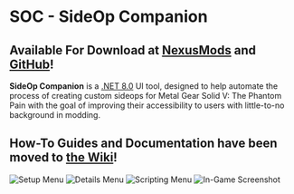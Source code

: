 # SOC - SideOp Companion
## Available For Download at [NexusMods](https://www.nexusmods.com/metalgearsolidvtpp/mods/571) and [GitHub](https://github.com/morbidslinky/SOC/releases)!

**SideOp Companion** is a [.NET 8.0](https://dotnet.microsoft.com/en-us/download/dotnet/8.0/runtime) UI tool, designed to help automate the process of creating custom sideops for Metal Gear Solid V: The Phantom Pain with the goal of improving their accessibility to users with little-to-no background in modding. 

## How-To Guides and Documentation have been moved to [the Wiki](https://github.com/morbidslinky/SOC/wiki)!

![Setup Menu](https://staticdelivery.nexusmods.com/mods/1091/images/571/571-1751712311-1505912002.png)
![Details Menu](https://staticdelivery.nexusmods.com/mods/1091/images/571/571-1751712324-1323580419.png)
![Scripting Menu](https://staticdelivery.nexusmods.com/mods/1091/images/571/571-1751712336-2123589958.png)
![In-Game Screenshot](https://staticdelivery.nexusmods.com/mods/1091/images/571/571-1751712296-1938435557.jpg)
